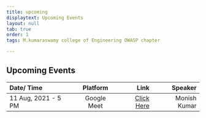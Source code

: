 ```yaml
---
title: upcoming
displaytext: Upcoming Events
layout: null
tab: true
order: 1
tags: M.kumaraswamy college of Engineering OWASP chapter

---
```


## Upcoming Events

| Date/ Time           | Platform    | Link                              |    Speaker |
| :---                 |    :----:   |                                         ---: |    ---: |
| 11 Aug, 2021 - 5 PM  | Google Meet |   [Click Here](meet.google.com/wpp-tnrv-hoz) | Monish Kumar |
